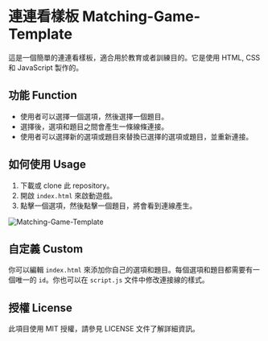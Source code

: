 # 連連看樣板 Matching-Game-Template

這是一個簡單的連連看樣板，適合用於教育或者訓練目的。它是使用 HTML, CSS 和 JavaScript 製作的。

## 功能 Function

- 使用者可以選擇一個選項，然後選擇一個題目。
- 選擇後，選項和題目之間會產生一條線條連接。
- 使用者可以選擇新的選項或題目來替換已選擇的選項或題目，並重新連接。

## 如何使用 Usage

1. 下載或 clone 此 repository。
2. 開啟 `index.html` 來啟動遊戲。
3. 點擊一個選項，然後點擊一個題目，將會看到連線產生。

![Matching-Game-Template](https://github.com/hhs456/Matching-Game-Template/blob/main/Matching-Game-Template.gif)

## 自定義 Custom

你可以編輯 `index.html` 來添加你自己的選項和題目。每個選項和題目都需要有一個唯一的 `id`。你也可以在 `script.js` 文件中修改連接線的樣式。

## 授權 License

此項目使用 MIT 授權，請參見 LICENSE 文件了解詳細資訊。

 
